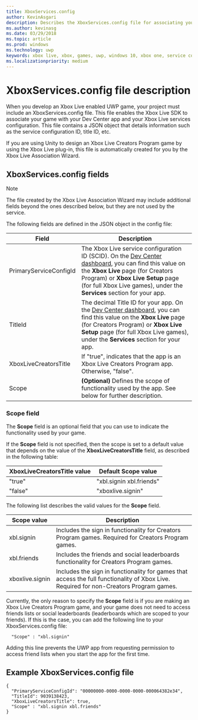 ```yaml
---
title: XboxServices.config
author: KevinAsgari
description: Describes the XboxServices.config file for associating your UWP game with an Xbox Live configuration.
ms.author: kevinasg
ms.date: 03/29/2018
ms.topic: article
ms.prod: windows
ms.technology: uwp
keywords: xbox live, xbox, games, uwp, windows 10, xbox one, service configuration, xboxservices.config
ms.localizationpriority: medium
---
```


# XboxServices.config file description

When you develop an Xbox Live enabled UWP game, your project must include an XboxServices.config file.  This file enables the Xbox Live SDK to associate your game with your Dev Center app and your Xbox Live services configuration. This file contains a JSON object that details information such as the service configuration ID, title ID, etc.

If you are using Unity to design an Xbox Live Creators Program game by using the Xbox Live plug-in, this file is automatically created for you by the Xbox Live Association Wizard.

## XboxServices.config fields

>[!NOTE]
> The file created by the Xbox Live Association Wizard may include additional fields beyond the ones described below, but they are not used by the service.

The following fields are defined in the JSON object in the config file:

Field | Description
--- | ---
PrimaryServiceConfigId  |  The Xbox Live service configuration ID (SCID). On the [Dev Center dashboard](https://developer.microsoft.com/en-us/dashboard), you can find this value on the **Xbox Live** page (for Creators Program) or **Xbox Live Setup** page (for full Xbox Live games), under the **Services** section for your app.
TitleId  |  The decimal Title ID for your app. On the [Dev Center dashboard](https://developer.microsoft.com/en-us/dashboard), you can find this value on the **Xbox Live** page (for Creators Program) or **Xbox Live Setup** page (for full Xbox Live games), under the **Services** section for your app.
XboxLiveCreatorsTitle  |  If "true", indicates that the app is an Xbox Live Creators Program app. Otherwise, "false".
Scope  |  **(Optional)** Defines the scope of functionality used by the app. See below for further description.

### Scope field

The **Scope** field is an optional field that you can use to indicate the functionality used by your game.


If the **Scope** field is not specified, then the scope is set to a default value that depends on the value of the **XboxLiveCreatorsTitle** field, as described in the following table:

XboxLiveCreatorsTitle value | Default Scope value
--- | ---
"true"  |  "xbl.signin xbl.friends"
"false"  |  "xboxlive.signin"



The following list describes the valid values for the **Scope** field.

Scope value | Description
--- | ---
xbl.signin  | Includes the sign in functionality for Creators Program games. Required for Creators Program games.
xbl.friends | Includes the friends and social leaderboards functionality for Creators Program games.
xboxlive.signin | Includes the sign in functionality for games that access the full functionality of Xbox Live. Required for non-Creators Program games.

Currently, the only reason to specify the **Scope** field is if you are making an Xbox Live Creators Program game, and your game does not need to access friends lists or social leaderboards (leaderboards which are scoped to your friends). If this is the case, you can add the following line to your XboxServices.config file:

```
  "Scope" : "xbl.signin"
```

Adding this line prevents the UWP app from requesting permission to access friend lists when you start the app for the first time.

## Example XboxServices.config file

```
{
  "PrimaryServiceConfigId": "00000000-0000-0000-0000-000064382e34",
  "TitleId": 9039138423,
  "XboxLiveCreatorsTitle": true,
  "Scope" : "xbl.signin xbl.friends"
}
```
